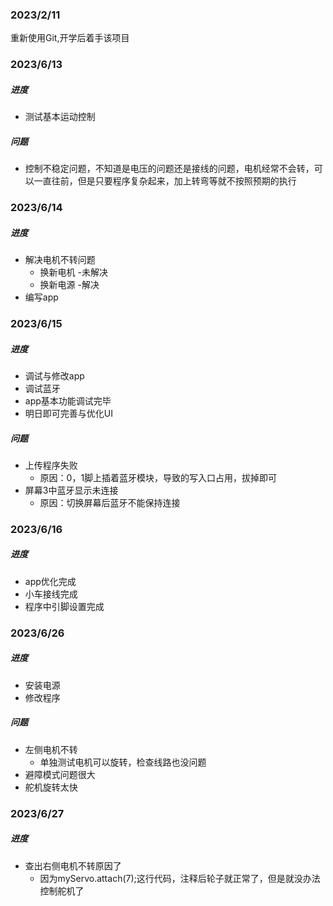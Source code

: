 ### 2023/2/11
重新使用Git,开学后着手该项目

### 2023/6/13 
##### 进度
- 测试基本运动控制
##### 问题
- 控制不稳定问题，不知道是电压的问题还是接线的问题，电机经常不会转，可以一直往前，但是只要程序复杂起来，加上转弯等就不按照预期的执行

### 2023/6/14
##### 进度
- 解决电机不转问题
  - 换新电机 -未解决
  - 换新电源 -解决
- 编写app

### 2023/6/15
##### 进度
- 调试与修改app
- 调试蓝牙
- app基本功能调试完毕
- 明日即可完善与优化UI
##### 问题
- 上传程序失败
  - 原因：0，1脚上插着蓝牙模块，导致的写入口占用，拔掉即可
- 屏幕3中蓝牙显示未连接
  - 原因：切换屏幕后蓝牙不能保持连接

### 2023/6/16
##### 进度
- app优化完成
- 小车接线完成
- 程序中引脚设置完成

### 2023/6/26
##### 进度
- 安装电源
- 修改程序
##### 问题
- 左侧电机不转
  - 单独测试电机可以旋转，检查线路也没问题
- 避障模式问题很大
- 舵机旋转太快

### 2023/6/27
##### 进度
- 查出右侧电机不转原因了
  - 因为myServo.attach(7);这行代码，注释后轮子就正常了，但是就没办法控制舵机了